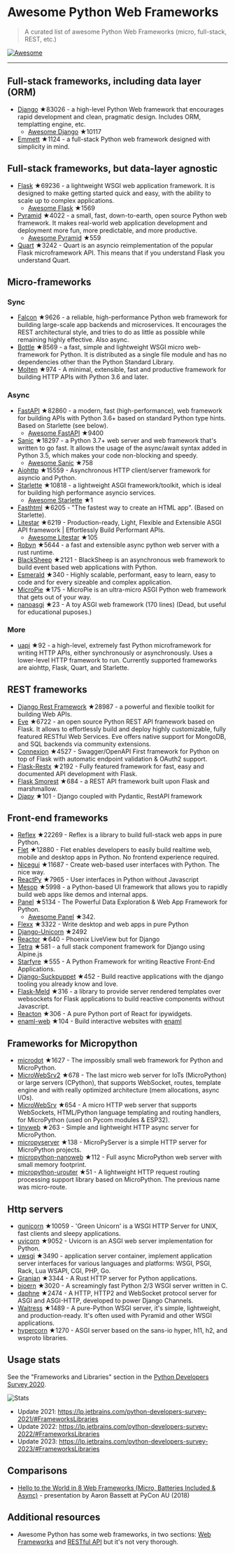 # Awesome Python Web Frameworks


> A curated list of awesome Python Web Frameworks (micro, full-stack, REST, etc.)


[![Awesome](https://awesome.re/badge.svg)](https://awesome.re)

---

## Full-stack frameworks, including data layer (ORM)


- [Django](https://github.com/django/django) ★83026 - a high-level Python Web framework that encourages rapid development and clean, pragmatic design. Includes ORM, templatting engine, etc.
  - [Awesome Django](https://github.com/wsvincent/awesome-django) ★10117
- [Emmett](https://github.com/emmett-framework/emmett) ★1124 - a full-stack Python web framework designed with simplicity in mind.

## Full-stack frameworks, but data-layer agnostic

- [Flask](https://github.com/pallets/flask) ★69236 - a lightweight WSGI web application framework. It is designed to make getting started quick and easy, with the ability to scale up to complex applications.
  - [Awesome Flask](https://github.com/mjhea0/awesome-flask) ★1569
- [Pyramid](https://github.com/Pylons/pyramid) ★4022 - a small, fast, down-to-earth, open source Python web framework. It makes real-world web application development and deployment more fun, more predictable, and more productive.
  - [Awesome Pyramid](https://github.com/uralbash/awesome-pyramid) ★559
- [Quart](https://github.com/pallets/quart) ★3242 - Quart is an asyncio reimplementation of the popular Flask microframework API. This means that if you understand Flask you understand Quart.

## Micro-frameworks

### Sync

- [Falcon](https://github.com/falconry/falcon) ★9626 - a reliable, high-performance Python web framework for building large-scale app backends and microservices. It encourages the REST architectural style, and tries to do as little as possible while remaining highly effective. Also async.
- [Bottle](https://github.com/bottlepy/bottle) ★8569 - a fast, simple and lightweight WSGI micro web-framework for Python. It is distributed as a single file module and has no dependencies other than the Python Standard Library.
- [Molten](https://github.com/Bogdanp/molten) ★974 - A minimal, extensible, fast and productive framework for building HTTP APIs with Python 3.6 and later.

### Async

- [FastAPI](https://github.com/tiangolo/fastapi) ★82860 - a modern, fast (high-performance), web framework for building APIs with Python 3.6+ based on standard Python type hints. Based on Starlette (see below).
  - [Awesome FastAPI](https://github.com/mjhea0/awesome-fastapi) ★9400
- [Sanic](https://github.com/sanic-org/sanic) ★18297 - a Python 3.7+ web server and web framework that's written to go fast. It allows the usage of the async/await syntax added in Python 3.5, which makes your code non-blocking and speedy.
  - [Awesome Sanic](https://github.com/mekicha/awesome-sanic) ★758
- [Aiohttp](https://github.com/aio-libs/aiohttp) ★15559 - Asynchronous HTTP client/server framework for asyncio and Python.
- [Starlette](https://github.com/encode/starlette) ★10818 - a lightweight ASGI framework/toolkit, which is ideal for building high performance asyncio services.
  - [Awesome Starlette](https://github.com/sfermigier/awesome-starlette) ★1
- [Fasthtml](https://github.com/AnswerDotAI/fasthtml) ★6205 - "The fastest way to create an HTML app". (Based on Starlette).
- [Litestar](https://github.com/litestar-org/litestar) ★6219 - Production-ready, Light, Flexible and Extensible ASGI API framework | Effortlessly Build Performant APIs.
  - [Awesome Litestar](https://github.com/litestar-org/awesome-litestar) ★105
- [Robyn](https://github.com/sansyrox/robyn) ★5644 - a fast and extensible async python web server with a rust runtime.
- [BlackSheep](https://github.com/Neoteroi/BlackSheep) ★2121 - BlackSheep is an asynchronous web framework to build event based web applications with Python.
- [Esmerald](https://github.com/dymmond/esmerald) ★340 - Highly scalable, performant, easy to learn, easy to code and for every sizeable and complex application.
- [MicroPie](https://github.com/patx/micropie) ★175 - MicroPie is an ultra-micro ASGI Python web framework that gets out of your way.
- [nanoasgi](https://github.com/qweeze/nanoasgi) ★23 - A toy ASGI web framework (170 lines) (Dead, but useful for educational puposes.)


### More

- [uapi](https://github.com/Tinche/uapi) ★92 - a high-level, extremely fast Python microframework for writing HTTP APIs, either synchronously or asynchronously. Uses a lower-level HTTP framework to run. Currently supported frameworks are aiohttp, Flask, Quart, and Starlette.


## REST frameworks

- [Django Rest Framework](https://github.com/encode/django-rest-framework) ★28987 - a powerful and flexible toolkit for building Web APIs.
- [Eve](https://github.com/pyeve/eve) ★6722 - an open source Python REST API framework based on Flask. It allows to effortlessly build and deploy highly customizable, fully featured RESTful Web Services. Eve offers native support for MongoDB, and SQL backends via community extensions.
- [Connexion](https://github.com/zalando/connexion) ★4527 - Swagger/OpenAPI First framework for Python on top of Flask with automatic endpoint validation & OAuth2 support.
- [Flask-Restx](https://github.com/python-restx/flask-restx) ★2192 - Fully featured framework for fast, easy and documented API development with Flask.
- [Flask Smorest](https://github.com/marshmallow-code/flask-smorest) ★684 - a REST API framework built upon Flask and marshmallow.
- [Djapy](https://github.com/Bishwas-py/djapy) ★101 - Django coupled with Pydantic, RestAPI framework


## Front-end frameworks

- [Reflex](https://github.com/reflex-dev/reflex) ★22269 - Reflex is a library to build full-stack web apps in pure Python.
- [Flet](https://github.com/flet-dev/flet) ★12880 - Flet enables developers to easily build realtime web, mobile and desktop apps in Python. No frontend experience required.
- [Nicegui](https://github.com/zauberzeug/nicegui) ★11687 - Create web-based user interfaces with Python. The nice way.
- [ReactPy](https://github.com/reactive-python/reactpy) ★7965 - User interfaces in Python without Javascript
- [Mesop](https://github.com/google/mesop) ★5998 - a Python-based UI framework that allows you to rapidly build web apps like demos and internal apps.
- [Panel](https://github.com/holoviz/panel) ★5134 - The Powerful Data Exploration & Web App Framework for Python.
  - [Awesome Panel](https://awesome-panel.org/) ★342.
- [Flexx](https://github.com/flexxui/flexx) ★3322 -  Write desktop and web apps in pure Python
- [Django-Unicorn](https://github.com/adamghill/django-unicorn) ★2492
- [Reactor](https://github.com/edelvalle/reactor) ★640 -  Phoenix LiveView but for Django
- [Tetra](https://github.com/tetra-framework/tetra) ★581 - a full stack component framework for Django using Alpine.js
- [Starfyre](https://github.com/sansyrox/starfyre) ★555 - A Python Framework for writing Reactive Front-End Applications.
- [Django-Suckpuppet](https://github.com/jonathan-s/django-sockpuppet) ★452 - Build reactive applications with the django tooling you already know and love.
- [Flask-Meld](https://github.com/mikeabrahamsen/Flask-Meld) ★316 - a library to provide server rendered templates over websockets for Flask applications to build reactive components without Javascript.
- [Reacton](https://github.com/widgetti/reacton) ★306 - A pure Python port of React for ipywidgets.
- [enaml-web](https://github.com/codelv/enaml-web) ★104 - Build interactive websites with [enaml](https://github.com/nucleic/enaml)

## Frameworks for Micropython

- [microdot](https://github.com/miguelgrinberg/microdot) ★1627 - The impossibly small web framework for Python and MicroPython.
- [MicroWebSrv2](https://github.com/jczic/MicroWebSrv2) ★678 - The last micro web server for IoTs (MicroPython) or large servers (CPython), that supports WebSocket, routes, template engine and with really optimized architecture (mem allocations, async I/Os).
- [MicroWebSrv](https://github.com/jczic/MicroWebSrv) ★654 - A micro HTTP web server that supports WebSockets, HTML/Python language templating and routing handlers, for MicroPython (used on Pycom modules & ESP32).
- [tinyweb](https://github.com/belyalov/tinyweb) ★263 - Simple and lightweight HTTP async server for MicroPython.
- [micropyserver](https://github.com/troublegum/micropyserver) ★138 - MicroPyServer is a simple HTTP server for MicroPython projects.
- [micropython-nanoweb](https://github.com/hugokernel/micropython-nanoweb) ★112 - Full async MicroPython web server with small memory footprint.
- [micropython-urouter](https://github.com/whales-chen/micropython-urouter) ★51 - A lightweight HTTP request routing processing support library based on MicroPython. The previous name was micro-route.

## Http servers

- [gunicorn](https://github.com/benoitc/gunicorn) ★10059 - 'Green Unicorn' is a WSGI HTTP Server for UNIX, fast clients and sleepy applications.
- [uvicorn](https://github.com/encode/uvicorn) ★9052 - Uvicorn is an ASGI web server implementation for Python.
- [uwsgi](https://github.com/unbit/uwsgi) ★3490 - application server container, implement application server interfaces for various languages and platforms: WSGI, PSGI, Rack, Lua WSAPI, CGI, PHP, Go.
- [Granian](https://github.com/emmett-framework/granian) ★3344 - A Rust HTTP server for Python applications.
- [bjoern](https://github.com/jonashaag/bjoern) ★3020 - A screamingly fast Python 2/3 WSGI server written in C.
- [daphne](https://github.com/django/daphne) ★2474 - A HTTP, HTTP2 and WebSocket protocol server for ASGI and ASGI-HTTP, developed to power Django Channels.
- [Waitress](https://github.com/Pylons/waitress) ★1489 - A pure-Python WSGI server, it's simple, lightweight, and production-ready. It's often used with Pyramid and other WSGI applications.
- [hypercorn](https://github.com/pgjones/hypercorn) ★1270 - ASGI server based on the sans-io hyper, h11, h2, and wsproto libraries.

## Usage stats

See the "Frameworks and Libraries" section in the [Python Developers Survey 2020](https://www.jetbrains.com/lp/python-developers-survey-2020/).

![Stats](https://raw.githubusercontent.com/sfermigier/awesome-python-web-frameworks/main/python-web-frameworks-usage.png)

- Update 2021: <https://lp.jetbrains.com/python-developers-survey-2021/#FrameworksLibraries>
- Update 2022: <https://lp.jetbrains.com/python-developers-survey-2022/#FrameworksLibraries>
- Update 2023: <https://lp.jetbrains.com/python-developers-survey-2023/#FrameworksLibraries>


## Comparisons

- [Hello to the World in 8 Web Frameworks (Micro, Batteries Included & Async)](https://noti.st/aaronbassett/lK9Ah7/hello-to-the-world-in-8-web-frameworks-micro-batteries-included-async) - presentation by Aaron Bassett at PyCon AU (2018)


## Additional resources

- Awesome Python has some web frameworks, in two sections: [Web Frameworks](https://github.com/vinta/awesome-python#web-frameworks) and [RESTful API](https://github.com/vinta/awesome-python#restful-api) but it's not very thorough.
